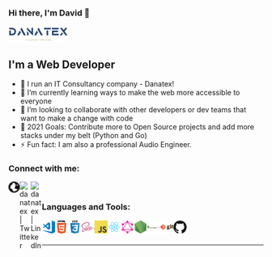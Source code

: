 ### Hi there, I'm David 👋

[![Website](https://raw.githubusercontent.com/devchinedu/devchinedu/master/assets/img/rsz_danatex_logo_11.png)](https://danatex.co.uk)

## I'm a Web Developer

- 🔭 I run an IT Consultancy company - Danatex!
- 🌱 I’m currently learning ways to make the web more accessible to everyone
- 👯 I’m looking to collaborate with other developers or dev teams that want to make a change with code
- 🥅 2021 Goals: Contribute more to Open Source projects and add more stacks under my belt (Python and Go)
- ⚡ Fun fact: I am also a professional Audio Engineer.


### Connect with me:

[<img align="left" alt="danatex" width="22px" src="https://raw.githubusercontent.com/iconic/open-iconic/master/svg/globe.svg" />][website]
[<img align="left" alt="danatex | Twitter" width="22px" src="https://cdn.jsdelivr.net/npm/simple-icons@v3/icons/twitter.svg" />][twitter]
[<img align="left" alt="danatex | LinkedIn" width="22px" src="https://cdn.jsdelivr.net/npm/simple-icons@v3/icons/linkedin.svg" />][linkedin]

<br />

### Languages and Tools:

[<img align="left" alt="Visual Studio Code" width="26px" src="https://raw.githubusercontent.com/github/explore/80688e429a7d4ef2fca1e82350fe8e3517d3494d/topics/visual-studio-code/visual-studio-code.png" />][webdevplaylist]
[<img align="left" alt="HTML5" width="26px" src="https://raw.githubusercontent.com/github/explore/80688e429a7d4ef2fca1e82350fe8e3517d3494d/topics/html/html.png" />][webdevplaylist]
[<img align="left" alt="CSS3" width="26px" src="https://raw.githubusercontent.com/github/explore/80688e429a7d4ef2fca1e82350fe8e3517d3494d/topics/css/css.png" />][cssplaylist]
[<img align="left" alt="Sass" width="26px" src="https://raw.githubusercontent.com/github/explore/80688e429a7d4ef2fca1e82350fe8e3517d3494d/topics/sass/sass.png" />][cssplaylist]
[<img align="left" alt="JavaScript" width="26px" src="https://raw.githubusercontent.com/github/explore/80688e429a7d4ef2fca1e82350fe8e3517d3494d/topics/javascript/javascript.png" />][jsplaylist]
[<img align="left" alt="React" width="26px" src="https://raw.githubusercontent.com/github/explore/80688e429a7d4ef2fca1e82350fe8e3517d3494d/topics/react/react.png" />][reactplaylist]
[<img align="left" alt="GraphQL" width="26px" src="https://raw.githubusercontent.com/github/explore/80688e429a7d4ef2fca1e82350fe8e3517d3494d/topics/graphql/graphql.png" />][webdevplaylist]
[<img align="left" alt="Node.js" width="26px" src="https://raw.githubusercontent.com/github/explore/80688e429a7d4ef2fca1e82350fe8e3517d3494d/topics/nodejs/nodejs.png" />][webdevplaylist]
[<img align="left" alt="MongoDB" width="26px" src="https://raw.githubusercontent.com/github/explore/80688e429a7d4ef2fca1e82350fe8e3517d3494d/topics/mongodb/mongodb.png" />][webdevplaylist]
[<img align="left" alt="Git" width="26px" src="https://raw.githubusercontent.com/github/explore/80688e429a7d4ef2fca1e82350fe8e3517d3494d/topics/git/git.png" />][webdevplaylist]
[<img align="left" alt="GitHub" width="26px" src="https://raw.githubusercontent.com/github/explore/78df643247d429f6cc873026c0622819ad797942/topics/github/github.png" />][webdevplaylist]

<br />
<br />

---


[website]: https://danatex.co.uk
[course]: #
[twitter]: https://twitter.com/devchinedu
[youtube]: https://www.youtube.com/channel/UCF5PZ55cH2Xq_hzWVoDbYZg
[linkedin]: https://linkedin.com/in/daviduchenna
[webdevplaylist]: #
[jsplaylist]: #
[cssplaylist]: #
[reactplaylist]: #
